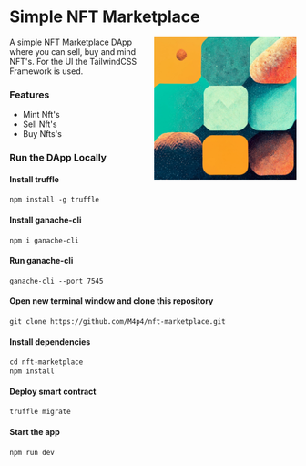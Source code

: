 # Simple NFT Marketplace

<img align="right" width="250" src="./readme_img.webp"></img>

A simple NFT Marketplace DApp where you can sell, buy and mind NFT's. For the UI the TailwindCSS Framework is used.

### Features

- Mint Nft's
- Sell Nft's
- Buy Nfts's

### Run the DApp Locally

#### Install truffle

```
npm install -g truffle
```

#### Install ganache-cli

```
npm i ganache-cli
```

#### Run ganache-cli

```
ganache-cli --port 7545
```

#### Open new terminal window and clone this repository

```
git clone https://github.com/M4p4/nft-marketplace.git
```

#### Install dependencies

```
cd nft-marketplace
npm install
```

#### Deploy smart contract

```
truffle migrate
```

#### Start the app

```
npm run dev
```
